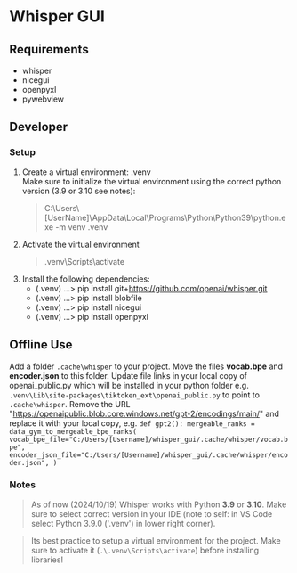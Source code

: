 # Whisper GUI

## Requirements

- whisper
- nicegui
- openpyxl
- pywebview

## Developer

### Setup

1. Create a virtual environment: .venv  
    Make sure to initialize the virtual environment using the correct python version (3.9 or 3.10 see notes):
    > C:\Users\\[UserName]\AppData\Local\Programs\Python\Python39\python.exe -m venv .venv
2. Activate the virtual environment  
    > .venv\Scripts\activate
3. Install the following dependencies:
    - (.venv) ...> pip install git+https://github.com/openai/whisper.git
    - (.venv) ...> pip install blobfile
    - (.venv) ...> pip install nicegui 
    - (.venv) ...> pip install openpyxl


## Offline Use

Add a folder `.cache\whisper` to your project. Move the files **vocab.bpe** and **encoder.json** to this folder. Update file links in your local copy of openai_public.py which will be installed in your python folder e.g. `.venv\Lib\site-packages\tiktoken_ext\openai_public.py` to point to `.cache\whisper`.
            Remove the URL "https://openaipublic.blob.core.windows.net/gpt-2/encodings/main/" and replace it with your local copy, e.g.
        ```
        def gpt2():
        mergeable_ranks = data_gym_to_mergeable_bpe_ranks(
            vocab_bpe_file="C:/Users/[Username]/whisper_gui/.cache/whisper/vocab.bpe",
            encoder_json_file="C:/Users/[Username]/whisper_gui/.cache/whisper/encoder.json",
        )
        ```

### Notes

> As of now (2024/10/19) Whisper works with Python **3.9** or **3.10**. Make sure to select correct version in your IDE (note to self: in VS Code select Python 3.9.0 ('.venv') in lower right corner).

> Its best practice to setup a virtual environment for the project. Make sure to activate it (`.\.venv\Scripts\activate`) before installing libraries!
